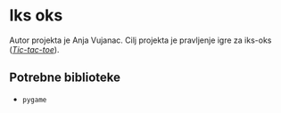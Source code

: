 # Iks oks
Autor projekta je Anja Vujanac. Cilj projekta je pravljenje igre za iks-oks ([*Tic-tac-toe*](https://en.wikipedia.org/wiki/Tic-tac-toe)).

## Potrebne biblioteke
- `pygame`
